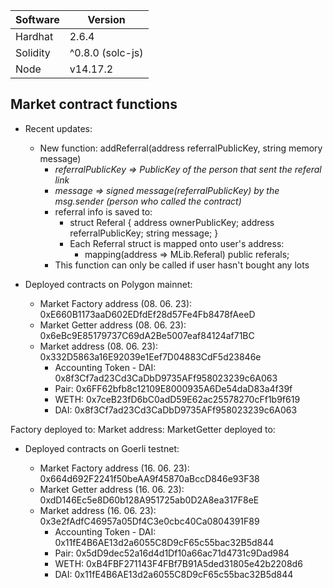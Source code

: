 Software | Version
------------- | -------------
Hardhat  | 2.6.4
Solidity  | ^0.8.0 (solc-js)
Node | v14.17.2


## **Market** contract functions

* Recent updates:
    * New function: addReferral(address referralPublicKey, string memory message)
        * *referralPublicKey => PublicKey of the person that sent the referal link*
        * *message => signed message(referralPublicKey) by the msg.sender (person who called the contract)*
        * referral info is saved to:
            * struct Referal {
                    address ownerPublicKey;
                    address referralPublicKey;
                    string message;
                }
            * Each Referral struct is mapped onto user's address:
                * mapping(address => MLib.Referal) public referals;
        * This function can only be called if user hasn't bought any lots

* Deployed contracts on Polygon mainnet:

    * Market Factory address (08. 06. 23): 0xE660B1173aaD602EDfdEf28d57Fe4Fb8478fAeeD
    * Market Getter address (08. 06. 23): 0x6eBc9E85179737C69dA2Be5007eaf84124af71BC
    * Market address (08. 06. 23): 0x332D5863a16E92039e1Eef7D04883CdF5d23846e
        * Accounting Token - DAI: 0x8f3Cf7ad23Cd3CaDbD9735AFf958023239c6A063
        * Pair: 0x6FF62bfb8c12109E8000935A6De54daD83a4f39f
        * WETH: 0x7ceB23fD6bC0adD59E62ac25578270cFf1b9f619
        * DAI: 0x8f3Cf7ad23Cd3CaDbD9735AFf958023239c6A063       


Factory deployed to: 
Market address: 
MarketGetter deployed to: 



* Deployed contracts on Goerli testnet:

    * Market Factory address (16. 06. 23): 0x664d692F2241f50beAA9f45870aBccD846e93F38
    * Market Getter address (16. 06. 23): 0xdD146Ec5e8D60b128A951725ab0D2A8ea317F8eE
    * Market address (16. 06. 23): 0x3e2fAdfC46957a05Df4C3e0cbc40Ca0804391F89
        * Accounting Token - DAI: 0x11fE4B6AE13d2a6055C8D9cF65c55bac32B5d844
        * Pair: 0x5dD9dec52a16d4d1Df10a66ac71d4731c9Dad984
        * WETH: 0xB4FBF271143F4FBf7B91A5ded31805e42b2208d6
        * DAI: 0x11fE4B6AE13d2a6055C8D9cF65c55bac32B5d844      



